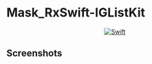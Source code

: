 # Mask_RxSwift-IGListKit
<p align="center">
    <a href="http://cocoadocs.org/docsets/Cards">
        <img src="https://img.shields.io/badge/Swift-5-orange.svg?style=flat"
            alt="Swift"></a>
</p>

## Screenshots
